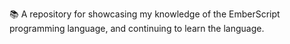 📚️ A repository for showcasing my knowledge of the EmberScript programming language, and continuing to learn the language.
